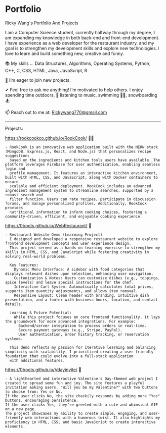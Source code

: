 # Portfolio
Ricky Wang's Portfolio And Projects

I am a Computer Science student, currently halfway through my degree, I am expanding my knowledge in both back-end and front-end development. I have experience as a web developer for the restaurant industry, and my goal is to strengthen my development skills and explore new technologies. I love to learn and build something new, creative and funny.

📚 My skills ...
  Data Structures, Algorithms, Operating Systems, Python, C++, C, CSS, HTML, Java, JavaScript, R

🚀 I’m eager to join new projects.

✔ Feel free to ask me anything! I’m motivated to help others.
I enjoy spending time outdoors, 🎵 listening to music, swimming 🏊‍♂️, snowboarding 🏂.

📫 Reach out to me at: Rickywang770@gmail.com

_____________________________________________________________________________________________________________________________________________________________

Projects:

https://rookcookco.github.io/RookCook/      🧑‍🍳

    - RookCook is an innovative web application built with the MERN stack (MongoDB, Express.js, React, and Node.js) that personalizes recipe suggestions    
      based on the ingredients and kitchen tools users have available. The platform leverages Firebase for user authentication, enabling seamless login and 
      profile management. It features an interactive kitchen environment, built with HTML, CSS, and JavaScript, along with Docker containers to ensure      
      scalable and efficient deployment. RookCook includes an advanced ingredient management system to streamline searches, supported by a robust search and 
      filter function. Users can rate recipes, participate in discussion forums, and manage personalized profiles. Additionally, RookCook provides
      nutritional information to inform cooking choices, fostering a community-driven, efficient, and enjoyable cooking experience.


https://0boots.github.io/WebRestaurant/     🍳

    - Restaurant Website Demo (Learning Project)
      I designed and developed a responsive restaurant website to explore frontend development concepts and user experience design. 
      This project served as a hands-on learning exercise to strengthen my skills in HTML, CSS, and JavaScript while fostering creativity in solving real-world problems.

      Key Features:
        Dynamic Menu Interface: A sidebar with food categories that displays relevant dishes upon selection, enhancing user navigation.
        Customization & Notes: Users can customize dishes (e.g., toppings, spice levels) and leave special instructions for the chef.
        Interactive Cart System: Automatically calculates total prices, supports item quantity adjustments, and allows item removal.
        Responsive Layout: Clean header with branding, intuitive dish presentation, and a footer with business hours, location, and contact details.

      Learning & Future Potential:
        While this project focuses on core frontend functionality, it lays the groundwork for more advanced integrations. For example:
          Backend/server integration to process orders in real-time.
          Secure payment gateways (e.g., Stripe, PayPal).
          User authentication, order history tracking, or reservation systems.
          
      This demo reflects my passion for iterative learning and balancing simplicity with scalability. I prioritized creating a user-friendly foundation that could evolve into a full-stack application 
      with additional features.


https://0boots.github.io/Vdayinvite/        🌹

    - A lighthearted and interactive Valentine's Day-themed web project I created to spread some fun and joy. The site features a playful invitation asking users, "Will you be my Valentine?" with two buttons to choose from: Yes or No.
    If the user clicks No, the site cheekily responds by adding more "Yes" buttons, encouraging persistence.
    If the user clicks Yes, they’re greeted with a cute and whimsical GIF on a new page.
    The project showcases my ability to create simple, engaging, and user-friendly web interactions with a humorous twist. It also highlights my proficiency in HTML, CSS, and basic JavaScript to create interactive elements.

